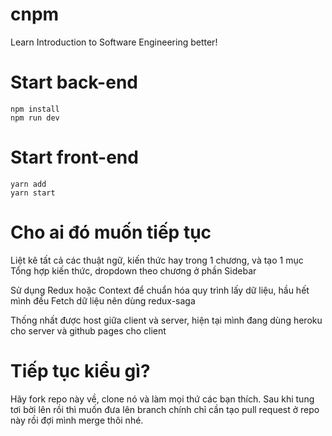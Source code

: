 # cnpm
Learn Introduction to Software Engineering better!

# Start back-end
```
npm install
npm run dev
```

# Start front-end
``` 
yarn add 
yarn start
```
# Cho ai đó muốn tiếp tục
Liệt kê tất cả các thuật ngữ, kiến thức hay trong 1 chương, và tạo 1 mục Tổng hợp kiến thức, dropdown theo chương ở phần Sidebar

Sử dụng Redux hoặc Context để chuẩn hóa quy trình lấy dữ liệu, hầu hết mình đều Fetch dữ liệu nên dùng redux-saga

Thống nhất được host giữa client và server, hiện tại mình đang dùng heroku cho server và github pages cho client

# Tiếp tục kiểu gì?
Hãy fork repo này về, clone nó và làm mọi thứ các bạn thích. Sau khi tung tơi bời lên rồi thì muốn đưa lên branch chính chỉ cần
tạo pull request ở repo này rồi đợi mình merge thôi nhé.